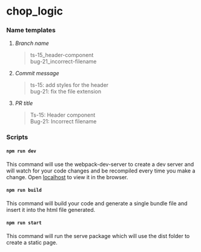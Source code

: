 # chop_logic

### Name templates

1. *Branch name* 

    > ts-15_header-component<br>
    > bug-21_incorrect-filename

2. *Commit message*

    > ts-15: add styles for the header<br>
    > bug-21: fix the file extension

3. *PR title*

    > Ts-15: Header component<br>
    > Bug-21: Incorrect filename


### Scripts

#### `npm run dev`

This command will use the webpack-dev-server to create a dev server and will watch for your code changes and be recompiled every time you make a change. Open [localhost](http://localhost:9000) to view it in the browser.

#### `npm run build`

This command will build your code and generate a single bundle file and insert it into the html file generated.

#### `npm run start`

This command will run the serve package which will use the dist folder to create a static page.

